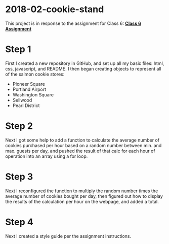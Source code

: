 # 2018-02-cookie-stand

This project is in response to the assignment for Class 6:
[**Class 6 Assignment**](https://github.com/acl-nw-bootcamp/2018-winter/tree/master/week_3-4/class-06)

# Step 1
First I created a new repository in GitHub, and set up all my basic files: html, css, javascript, and README. I then began creating objects to represent all of the salmon cookie stores:
* Pioneer Square
* Portland Airport
* Washington Square
* Sellwood
* Pearl District

# Step 2
Next I got some help to add a function to calculate the average number of cookies purchased per hour based on a random number between min. and max. guests per day, and pushed the result of that calc for each hour of operation into an array using a for loop.

# Step 3
Next I reconfigured the function to multiply the random number times the average number of cookies bought per day, then figured out how to display the results of the calculation per hour on the webpage, and added a total.

# Step 4
Next I created a style guide per the assignment instructions.
